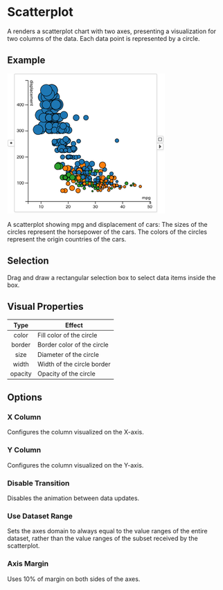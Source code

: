 # Scatterplot

A <node-type type="scatterplot"/> renders a scatterplot chart with two axes,
presenting a visualization for two columns of the data.
Each data point is represented by a circle.

## Example
![scatterplot](./scatterplot.png)

A scatterplot showing mpg and displacement of cars:
The sizes of the circles represent the horsepower of the cars.
The colors of the circles represent the origin countries of the cars.

## Selection
Drag and draw a rectangular selection box to select data items inside the box.

## Visual Properties
| Type | Effect |
|:----:| ------ |
| color | Fill color of the circle |
| border | Border color of the circle |
| size | Diameter of the circle |
| width | Width of the circle border |
| opacity | Opacity of the circle |

## Options
### X Column
Configures the column visualized on the X-axis.

### Y Column
Configures the column visualized on the Y-axis.

### Disable Transition
Disables the animation between data updates.

### Use Dataset Range
Sets the axes domain to always equal to the value ranges of the entire dataset,
rather than the value ranges of the subset received by the scatterplot.

### Axis Margin
Uses 10% of margin on both sides of the axes.
